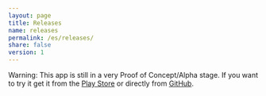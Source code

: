 ```yaml
---
layout: page
title: Releases
name: releases
permalink: /es/releases/
share: false
version: 1
---
```


Warning: This app is still in a very Proof of Concept/Alpha stage. If you want to try it get it from the [Play Store](https://play.google.com/apps/testing/com.greenaddress.abcore) or directly from [GitHub](https://github.com/greenaddress/abcore/releases/tag/v0.23alphaPoC).

<!-- {% include releases.html %} -->
